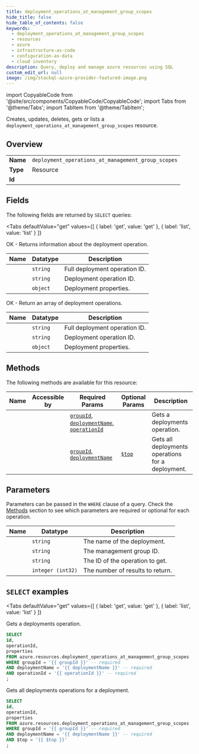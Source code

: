 ```yaml
--- 
title: deployment_operations_at_management_group_scopes
hide_title: false
hide_table_of_contents: false
keywords:
  - deployment_operations_at_management_group_scopes
  - resources
  - azure
  - infrastructure-as-code
  - configuration-as-data
  - cloud inventory
description: Query, deploy and manage azure resources using SQL
custom_edit_url: null
image: /img/stackql-azure-provider-featured-image.png
---
```


import CopyableCode from '@site/src/components/CopyableCode/CopyableCode';
import Tabs from '@theme/Tabs';
import TabItem from '@theme/TabItem';

Creates, updates, deletes, gets or lists a <code>deployment_operations_at_management_group_scopes</code> resource.

## Overview
<table><tbody>
<tr><td><b>Name</b></td><td><code>deployment_operations_at_management_group_scopes</code></td></tr>
<tr><td><b>Type</b></td><td>Resource</td></tr>
<tr><td><b>Id</b></td><td><CopyableCode code="azure.resources.deployment_operations_at_management_group_scopes" /></td></tr>
</tbody></table>

## Fields

The following fields are returned by `SELECT` queries:

<Tabs
    defaultValue="get"
    values={[
        { label: 'get', value: 'get' },
        { label: 'list', value: 'list' }
    ]}
>
<TabItem value="get">

OK - Returns information about the deployment operation.

<table>
<thead>
    <tr>
    <th>Name</th>
    <th>Datatype</th>
    <th>Description</th>
    </tr>
</thead>
<tbody>
<tr>
    <td><CopyableCode code="id" /></td>
    <td><code>string</code></td>
    <td>Full deployment operation ID.</td>
</tr>
<tr>
    <td><CopyableCode code="operationId" /></td>
    <td><code>string</code></td>
    <td>Deployment operation ID.</td>
</tr>
<tr>
    <td><CopyableCode code="properties" /></td>
    <td><code>object</code></td>
    <td>Deployment properties.</td>
</tr>
</tbody>
</table>
</TabItem>
<TabItem value="list">

OK - Return an array of deployment operations.

<table>
<thead>
    <tr>
    <th>Name</th>
    <th>Datatype</th>
    <th>Description</th>
    </tr>
</thead>
<tbody>
<tr>
    <td><CopyableCode code="id" /></td>
    <td><code>string</code></td>
    <td>Full deployment operation ID.</td>
</tr>
<tr>
    <td><CopyableCode code="operationId" /></td>
    <td><code>string</code></td>
    <td>Deployment operation ID.</td>
</tr>
<tr>
    <td><CopyableCode code="properties" /></td>
    <td><code>object</code></td>
    <td>Deployment properties.</td>
</tr>
</tbody>
</table>
</TabItem>
</Tabs>

## Methods

The following methods are available for this resource:

<table>
<thead>
    <tr>
    <th>Name</th>
    <th>Accessible by</th>
    <th>Required Params</th>
    <th>Optional Params</th>
    <th>Description</th>
    </tr>
</thead>
<tbody>
<tr>
    <td><a href="#get"><CopyableCode code="get" /></a></td>
    <td><CopyableCode code="select" /></td>
    <td><a href="#parameter-groupId"><code>groupId</code></a>, <a href="#parameter-deploymentName"><code>deploymentName</code></a>, <a href="#parameter-operationId"><code>operationId</code></a></td>
    <td></td>
    <td>Gets a deployments operation.</td>
</tr>
<tr>
    <td><a href="#list"><CopyableCode code="list" /></a></td>
    <td><CopyableCode code="select" /></td>
    <td><a href="#parameter-groupId"><code>groupId</code></a>, <a href="#parameter-deploymentName"><code>deploymentName</code></a></td>
    <td><a href="#parameter-$top"><code>$top</code></a></td>
    <td>Gets all deployments operations for a deployment.</td>
</tr>
</tbody>
</table>

## Parameters

Parameters can be passed in the `WHERE` clause of a query. Check the [Methods](#methods) section to see which parameters are required or optional for each operation.

<table>
<thead>
    <tr>
    <th>Name</th>
    <th>Datatype</th>
    <th>Description</th>
    </tr>
</thead>
<tbody>
<tr id="parameter-deploymentName">
    <td><CopyableCode code="deploymentName" /></td>
    <td><code>string</code></td>
    <td>The name of the deployment.</td>
</tr>
<tr id="parameter-groupId">
    <td><CopyableCode code="groupId" /></td>
    <td><code>string</code></td>
    <td>The management group ID.</td>
</tr>
<tr id="parameter-operationId">
    <td><CopyableCode code="operationId" /></td>
    <td><code>string</code></td>
    <td>The ID of the operation to get.</td>
</tr>
<tr id="parameter-$top">
    <td><CopyableCode code="$top" /></td>
    <td><code>integer (int32)</code></td>
    <td>The number of results to return.</td>
</tr>
</tbody>
</table>

## `SELECT` examples

<Tabs
    defaultValue="get"
    values={[
        { label: 'get', value: 'get' },
        { label: 'list', value: 'list' }
    ]}
>
<TabItem value="get">

Gets a deployments operation.

```sql
SELECT
id,
operationId,
properties
FROM azure.resources.deployment_operations_at_management_group_scopes
WHERE groupId = '{{ groupId }}' -- required
AND deploymentName = '{{ deploymentName }}' -- required
AND operationId = '{{ operationId }}' -- required
;
```
</TabItem>
<TabItem value="list">

Gets all deployments operations for a deployment.

```sql
SELECT
id,
operationId,
properties
FROM azure.resources.deployment_operations_at_management_group_scopes
WHERE groupId = '{{ groupId }}' -- required
AND deploymentName = '{{ deploymentName }}' -- required
AND $top = '{{ $top }}'
;
```
</TabItem>
</Tabs>

